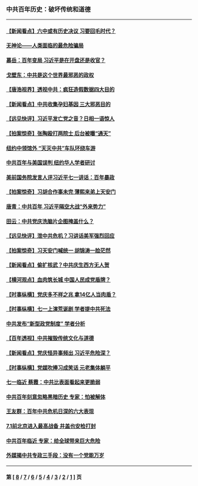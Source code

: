 ### 中共百年历史：破坏传统和道德
---
#### [【新闻看点】六中或有历史决议 习要回毛时代？](../../pages/nf1176114/n13222895.md?09170430) 
#### [无神论——人类面临的最危险骗局](../../pages/nf1176114/n13196137.md?09170430) 
#### [慕岳：百年变局 习近平是在开盘还是收官？](../../pages/nf1176114/n13206516.md?09170430) 
#### [戈壁东：中共是这个世界最邪恶的政权](../../pages/nf1176114/n13085641.md?09170430) 
#### [【唐浩视界】透视中共：疯狂造假数据四大目的](../../pages/nf1176114/n13080590.md?09170430) 
#### [【新闻看点】中共收集孕妇基因 三大邪恶目的](../../pages/nf1176114/n13077182.md?09170430) 
#### [【远见快评】习近平发亡党之音？日相一语惊人](../../pages/nf1176114/n13074809.md?09170430) 
#### [【拍案惊奇】张陶殴打两院士 后台被曝“通天”](../../pages/nf1176114/n13070496.md?09170430) 
#### [纽约中领馆外 “天灭中共”车队环绕车游](../../pages/nf1176114/n13070693.md?09170430) 
#### [中共百年与美国误判 纽约华人学者研讨](../../pages/nf1176114/n13067969.md?09170430) 
#### [美前国务院发言人评习近平七一讲话：百年暴政](../../pages/nf1176114/n13066986.md?09170430) 
#### [【拍案惊奇】习胡合作事未完 薄熙来弟上天安门](../../pages/nf1176114/n13065867.md?09170430) 
#### [唐青：中共百年 习近平隔空大战“外来势力”](../../pages/nf1176114/n13065976.md?09170430) 
#### [田云：中共党庆洗脑片企图掩盖什么？](../../pages/nf1176114/n13064395.md?09170430) 
#### [【远见快评】泄中共危机？习讲话美军强烈回应](../../pages/nf1176114/n13064269.md?09170430) 
#### [【拍案惊奇】习天安门喊统一 胡锦涛一脸茫然](../../pages/nf1176114/n13063233.md?09170430) 
#### [【新闻看点】偷扩核武？中共庆生西方无人贺](../../pages/nf1176114/n13061263.md?09170430) 
#### [【横河观点】血肉筑长城 中国人民成党盾牌？](../../pages/nf1176114/n13061779.md?09170430) 
#### [【时事纵横】党庆多不祥之兆 拿14亿人当肉盾？](../../pages/nf1176114/n13061709.md?09170430) 
#### [【时事纵横】七一上演荒诞剧 学者提中共死法](../../pages/nf1176114/n13058990.md?09170430) 
#### [中共发布“新型政党制度” 学者分析](../../pages/nf1176114/n13056354.md?09170430) 
#### [【百年透视】中共摧毁传统文化与道德](../../pages/nf1176114/n13057253.md?09170430) 
#### [【新闻看点】党庆怪异事频出 习近平危险深？](../../pages/nf1176114/n13056781.md?09170430) 
#### [【时事纵横】党媒吹捧习成笑话 元老集体躺平](../../pages/nf1176114/n13056792.md?09170430) 
#### [七一临近 蔡霞：中共比表面看起来更脆弱](../../pages/nf1176114/n13056418.md?09170430) 
#### [中共百年刻意忽略黑暗历史 专家：怕被解体](../../pages/nf1176114/n13056056.md?09170430) 
#### [王友群：百年中共危机日深的六大表现](../../pages/nf1176114/n13054263.md?09170430) 
#### [7.1前北京进入最高战备 井盖也安检打封](../../pages/nf1176114/n13053641.md?09170430) 
#### [中共百年临近 专家：给全球带来巨大危险](../../pages/nf1176114/n13053663.md?09170430) 
#### [外媒揭中共专政三手段：没有一个党能万岁](../../pages/nf1176114/n13049352.md?09170430) 

---
#### 第 [ [8](./8.md?09170430) / [7](./7.md?09170430) / [6](./6.md?09170430) / [5](./5.md?09170430) / [4](./4.md?09170430) / [3](./3.md?09170430) / [2](./2.md?09170430) / [1](./1.md?09170430) ] 页
